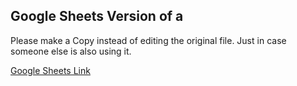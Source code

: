 ## Google Sheets Version of a

Please make a Copy instead of editing the original file.
Just in case someone else is also using it.

[Google Sheets Link](https://docs.google.com/spreadsheets/d/1Op63SvU1booNina_pxPbrSQ5sTgF4VCi8TMmqS0HNf4/edit?usp=sharing)

